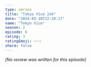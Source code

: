 ```yaml
---
type: series
title: "Tokyo Vice 2x6"
date: "2024-03-10T22:20:17"
name: "Tokyo Vice"
season: 2
episode: 6
rating: 3
ratingEmoji: ⭐️⭐️⭐️
share: false
---
```


*[No review was written for this episode]*
